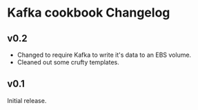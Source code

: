 # Kafka cookbook Changelog

## v0.2

* Changed to require Kafka to write it's data to an EBS volume.
* Cleaned out some crufty templates.

## v0.1

Initial release.